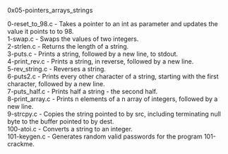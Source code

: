 0x05-pointers_arrays_strings

0-reset_to_98.c - Takes a pointer to an int as parameter and updates the value it points to to 98.\
1-swap.c - Swaps the values of two integers.\
2-strlen.c - Returns the length of a string.\
3-puts.c - Prints a string, followed by a new line, to stdout.\
4-print_rev.c - Prints a string, in reverse, followed by a new line.\
5-rev_string.c - Reverses a string.\
6-puts2.c - Prints every other character of a string, starting with the first character, followed by a new line.\
7-puts_half.c - Prints half a string - the second half.\
8-print_array.c - Prints n elements of a n array of integers, followed by a new line.\
9-strcpy.c - Copies the string pointed to by src, including terminating null byte to the buffer pointed to by dest.\
100-atoi.c - Converts a string to an integer.\
101-keygen.c - Generates random valid passwords for the program 101-crackme.
